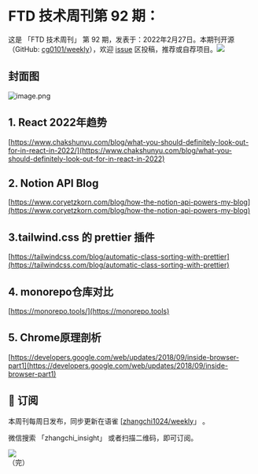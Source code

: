 # FTD 技术周刊第 92 期：
这是 「FTD 技术周刊」 第 92 期，发表于：2022年2月27日。本期刊开源（GitHub: [cg0101/weekly](https://github.com/cg0101/weekly)），欢迎 [issue](https://github.com/cg0101/weekly/issues) 区投稿，推荐或自荐项目。![](https://visitor-badge.glitch.me/badge?page_id=cg0101.weekly) <a href="https://www.linkedin.com/in/%E9%A9%B0-%E5%BC%A0-60669710a/">
        </a>
## 封面图


![image.png](https://cdn.nlark.com/yuque/0/2022/png/132503/1645969331702-6fedf5cd-e9aa-4b23-babf-d69814e8fb6a.png#clientId=ucf3a97c4-8762-4&crop=0&crop=0&crop=1&crop=1&from=paste&height=812&id=u15a01422&margin=%5Bobject%20Object%5D&name=image.png&originHeight=1624&originWidth=1080&originalType=binary&ratio=1&rotation=0&showTitle=false&size=1852004&status=done&style=none&taskId=u0ac81167-e4a5-406a-80d8-8eec8e9c6fb&title=&width=540)
​

## 1. React 2022年趋势 
[https://www.chakshunyu.com/blog/what-you-should-definitely-look-out-for-in-react-in-2022/](https://www.chakshunyu.com/blog/what-you-should-definitely-look-out-for-in-react-in-2022)

## 2. Notion API Blog 
[https://www.coryetzkorn.com/blog/how-the-notion-api-powers-my-blog](https://www.coryetzkorn.com/blog/how-the-notion-api-powers-my-blog)

## 3.tailwind.css 的 prettier 插件 
[https://tailwindcss.com/blog/automatic-class-sorting-with-prettier](https://tailwindcss.com/blog/automatic-class-sorting-with-prettier)

## 4. monorepo仓库对比 
[https://monorepo.tools/](https://monorepo.tools)

## 5. Chrome原理剖析 
[https://developers.google.com/web/updates/2018/09/inside-browser-part1](https://developers.google.com/web/updates/2018/09/inside-browser-part1)


## 📅 订阅
本周刊每周日发布，同步更新在语雀 [[zhangchi1024/weekly](https://www.yuque.com/zhangchi1024/weekly)」 。


微信搜索 「zhangchi_insight」 或者扫描二维码，即可订阅。
<div align="left"> <img src="https://cdn.nlark.com/yuque/0/2021/jpeg/132503/1640750963398-e8538e9e-6b96-46f7-abff-c93b56bdd377.jpeg?x-oss-process=image%2Fwatermark%2Ctype_d3F5LW1pY3JvaGVp%2Csize_36%2Ctext_5byg6amw%2Ccolor_FFFFFF%2Cshadow_50%2Ct_80%2Cg_se%2Cx_10%2Cy_10%2Fresize%2Cw_426%2Climit_0" ></div>    
    （完）